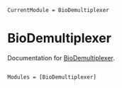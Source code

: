 ```@meta
CurrentModule = BioDemultiplexer
```

# BioDemultiplexer

Documentation for [BioDemultiplexer](https://github.com/I-Mihara/BioDemultiplexer.jl).

```@index
```

```@autodocs
Modules = [BioDemultiplexer]
```
